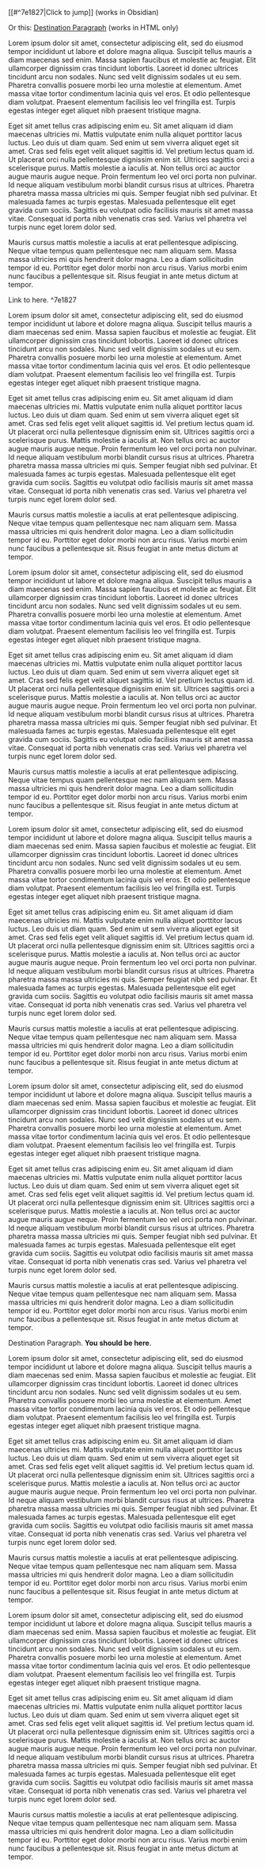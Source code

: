 [[#^7e1827|Click to jump]] (works in Obsidian)

Or this: <a href="#anchor1">Destination Paragraph</a> (works in HTML only)

Lorem ipsum dolor sit amet, consectetur adipiscing elit, sed do eiusmod tempor incididunt ut labore et dolore magna aliqua. Suscipit tellus mauris a diam maecenas sed enim. Massa sapien faucibus et molestie ac feugiat. Elit ullamcorper dignissim cras tincidunt lobortis. Laoreet id donec ultrices tincidunt arcu non sodales. Nunc sed velit dignissim sodales ut eu sem. Pharetra convallis posuere morbi leo urna molestie at elementum. Amet massa vitae tortor condimentum lacinia quis vel eros. Et odio pellentesque diam volutpat. Praesent elementum facilisis leo vel fringilla est. Turpis egestas integer eget aliquet nibh praesent tristique magna.

Eget sit amet tellus cras adipiscing enim eu. Sit amet aliquam id diam maecenas ultricies mi. Mattis vulputate enim nulla aliquet porttitor lacus luctus. Leo duis ut diam quam. Sed enim ut sem viverra aliquet eget sit amet. Cras sed felis eget velit aliquet sagittis id. Vel pretium lectus quam id. Ut placerat orci nulla pellentesque dignissim enim sit. Ultrices sagittis orci a scelerisque purus. Mattis molestie a iaculis at. Non tellus orci ac auctor augue mauris augue neque. Proin fermentum leo vel orci porta non pulvinar. Id neque aliquam vestibulum morbi blandit cursus risus at ultrices. Pharetra pharetra massa massa ultricies mi quis. Semper feugiat nibh sed pulvinar. Et malesuada fames ac turpis egestas. Malesuada pellentesque elit eget gravida cum sociis. Sagittis eu volutpat odio facilisis mauris sit amet massa vitae. Consequat id porta nibh venenatis cras sed. Varius vel pharetra vel turpis nunc eget lorem dolor sed.

Mauris cursus mattis molestie a iaculis at erat pellentesque adipiscing. Neque vitae tempus quam pellentesque nec nam aliquam sem. Massa massa ultricies mi quis hendrerit dolor magna. Leo a diam sollicitudin tempor id eu. Porttitor eget dolor morbi non arcu risus. Varius morbi enim nunc faucibus a pellentesque sit. Risus feugiat in ante metus dictum at tempor. 

Link to here. ^7e1827

Lorem ipsum dolor sit amet, consectetur adipiscing elit, sed do eiusmod tempor incididunt ut labore et dolore magna aliqua. Suscipit tellus mauris a diam maecenas sed enim. Massa sapien faucibus et molestie ac feugiat. Elit ullamcorper dignissim cras tincidunt lobortis. Laoreet id donec ultrices tincidunt arcu non sodales. Nunc sed velit dignissim sodales ut eu sem. Pharetra convallis posuere morbi leo urna molestie at elementum. Amet massa vitae tortor condimentum lacinia quis vel eros. Et odio pellentesque diam volutpat. Praesent elementum facilisis leo vel fringilla est. Turpis egestas integer eget aliquet nibh praesent tristique magna.

Eget sit amet tellus cras adipiscing enim eu. Sit amet aliquam id diam maecenas ultricies mi. Mattis vulputate enim nulla aliquet porttitor lacus luctus. Leo duis ut diam quam. Sed enim ut sem viverra aliquet eget sit amet. Cras sed felis eget velit aliquet sagittis id. Vel pretium lectus quam id. Ut placerat orci nulla pellentesque dignissim enim sit. Ultrices sagittis orci a scelerisque purus. Mattis molestie a iaculis at. Non tellus orci ac auctor augue mauris augue neque. Proin fermentum leo vel orci porta non pulvinar. Id neque aliquam vestibulum morbi blandit cursus risus at ultrices. Pharetra pharetra massa massa ultricies mi quis. Semper feugiat nibh sed pulvinar. Et malesuada fames ac turpis egestas. Malesuada pellentesque elit eget gravida cum sociis. Sagittis eu volutpat odio facilisis mauris sit amet massa vitae. Consequat id porta nibh venenatis cras sed. Varius vel pharetra vel turpis nunc eget lorem dolor sed.

Mauris cursus mattis molestie a iaculis at erat pellentesque adipiscing. Neque vitae tempus quam pellentesque nec nam aliquam sem. Massa massa ultricies mi quis hendrerit dolor magna. Leo a diam sollicitudin tempor id eu. Porttitor eget dolor morbi non arcu risus. Varius morbi enim nunc faucibus a pellentesque sit. Risus feugiat in ante metus dictum at tempor.  

Lorem ipsum dolor sit amet, consectetur adipiscing elit, sed do eiusmod tempor incididunt ut labore et dolore magna aliqua. Suscipit tellus mauris a diam maecenas sed enim. Massa sapien faucibus et molestie ac feugiat. Elit ullamcorper dignissim cras tincidunt lobortis. Laoreet id donec ultrices tincidunt arcu non sodales. Nunc sed velit dignissim sodales ut eu sem. Pharetra convallis posuere morbi leo urna molestie at elementum. Amet massa vitae tortor condimentum lacinia quis vel eros. Et odio pellentesque diam volutpat. Praesent elementum facilisis leo vel fringilla est. Turpis egestas integer eget aliquet nibh praesent tristique magna.

Eget sit amet tellus cras adipiscing enim eu. Sit amet aliquam id diam maecenas ultricies mi. Mattis vulputate enim nulla aliquet porttitor lacus luctus. Leo duis ut diam quam. Sed enim ut sem viverra aliquet eget sit amet. Cras sed felis eget velit aliquet sagittis id. Vel pretium lectus quam id. Ut placerat orci nulla pellentesque dignissim enim sit. Ultrices sagittis orci a scelerisque purus. Mattis molestie a iaculis at. Non tellus orci ac auctor augue mauris augue neque. Proin fermentum leo vel orci porta non pulvinar. Id neque aliquam vestibulum morbi blandit cursus risus at ultrices. Pharetra pharetra massa massa ultricies mi quis. Semper feugiat nibh sed pulvinar. Et malesuada fames ac turpis egestas. Malesuada pellentesque elit eget gravida cum sociis. Sagittis eu volutpat odio facilisis mauris sit amet massa vitae. Consequat id porta nibh venenatis cras sed. Varius vel pharetra vel turpis nunc eget lorem dolor sed.

Mauris cursus mattis molestie a iaculis at erat pellentesque adipiscing. Neque vitae tempus quam pellentesque nec nam aliquam sem. Massa massa ultricies mi quis hendrerit dolor magna. Leo a diam sollicitudin tempor id eu. Porttitor eget dolor morbi non arcu risus. Varius morbi enim nunc faucibus a pellentesque sit. Risus feugiat in ante metus dictum at tempor.  

Lorem ipsum dolor sit amet, consectetur adipiscing elit, sed do eiusmod tempor incididunt ut labore et dolore magna aliqua. Suscipit tellus mauris a diam maecenas sed enim. Massa sapien faucibus et molestie ac feugiat. Elit ullamcorper dignissim cras tincidunt lobortis. Laoreet id donec ultrices tincidunt arcu non sodales. Nunc sed velit dignissim sodales ut eu sem. Pharetra convallis posuere morbi leo urna molestie at elementum. Amet massa vitae tortor condimentum lacinia quis vel eros. Et odio pellentesque diam volutpat. Praesent elementum facilisis leo vel fringilla est. Turpis egestas integer eget aliquet nibh praesent tristique magna.

Eget sit amet tellus cras adipiscing enim eu. Sit amet aliquam id diam maecenas ultricies mi. Mattis vulputate enim nulla aliquet porttitor lacus luctus. Leo duis ut diam quam. Sed enim ut sem viverra aliquet eget sit amet. Cras sed felis eget velit aliquet sagittis id. Vel pretium lectus quam id. Ut placerat orci nulla pellentesque dignissim enim sit. Ultrices sagittis orci a scelerisque purus. Mattis molestie a iaculis at. Non tellus orci ac auctor augue mauris augue neque. Proin fermentum leo vel orci porta non pulvinar. Id neque aliquam vestibulum morbi blandit cursus risus at ultrices. Pharetra pharetra massa massa ultricies mi quis. Semper feugiat nibh sed pulvinar. Et malesuada fames ac turpis egestas. Malesuada pellentesque elit eget gravida cum sociis. Sagittis eu volutpat odio facilisis mauris sit amet massa vitae. Consequat id porta nibh venenatis cras sed. Varius vel pharetra vel turpis nunc eget lorem dolor sed.

Mauris cursus mattis molestie a iaculis at erat pellentesque adipiscing. Neque vitae tempus quam pellentesque nec nam aliquam sem. Massa massa ultricies mi quis hendrerit dolor magna. Leo a diam sollicitudin tempor id eu. Porttitor eget dolor morbi non arcu risus. Varius morbi enim nunc faucibus a pellentesque sit. Risus feugiat in ante metus dictum at tempor. 

Lorem ipsum dolor sit amet, consectetur adipiscing elit, sed do eiusmod tempor incididunt ut labore et dolore magna aliqua. Suscipit tellus mauris a diam maecenas sed enim. Massa sapien faucibus et molestie ac feugiat. Elit ullamcorper dignissim cras tincidunt lobortis. Laoreet id donec ultrices tincidunt arcu non sodales. Nunc sed velit dignissim sodales ut eu sem. Pharetra convallis posuere morbi leo urna molestie at elementum. Amet massa vitae tortor condimentum lacinia quis vel eros. Et odio pellentesque diam volutpat. Praesent elementum facilisis leo vel fringilla est. Turpis egestas integer eget aliquet nibh praesent tristique magna.

Eget sit amet tellus cras adipiscing enim eu. Sit amet aliquam id diam maecenas ultricies mi. Mattis vulputate enim nulla aliquet porttitor lacus luctus. Leo duis ut diam quam. Sed enim ut sem viverra aliquet eget sit amet. Cras sed felis eget velit aliquet sagittis id. Vel pretium lectus quam id. Ut placerat orci nulla pellentesque dignissim enim sit. Ultrices sagittis orci a scelerisque purus. Mattis molestie a iaculis at. Non tellus orci ac auctor augue mauris augue neque. Proin fermentum leo vel orci porta non pulvinar. Id neque aliquam vestibulum morbi blandit cursus risus at ultrices. Pharetra pharetra massa massa ultricies mi quis. Semper feugiat nibh sed pulvinar. Et malesuada fames ac turpis egestas. Malesuada pellentesque elit eget gravida cum sociis. Sagittis eu volutpat odio facilisis mauris sit amet massa vitae. Consequat id porta nibh venenatis cras sed. Varius vel pharetra vel turpis nunc eget lorem dolor sed.

Mauris cursus mattis molestie a iaculis at erat pellentesque adipiscing. Neque vitae tempus quam pellentesque nec nam aliquam sem. Massa massa ultricies mi quis hendrerit dolor magna. Leo a diam sollicitudin tempor id eu. Porttitor eget dolor morbi non arcu risus. Varius morbi enim nunc faucibus a pellentesque sit. Risus feugiat in ante metus dictum at tempor.  

<a name="anchor1"></a>Destination Paragraph. **You should be here**.

Lorem ipsum dolor sit amet, consectetur adipiscing elit, sed do eiusmod tempor incididunt ut labore et dolore magna aliqua. Suscipit tellus mauris a diam maecenas sed enim. Massa sapien faucibus et molestie ac feugiat. Elit ullamcorper dignissim cras tincidunt lobortis. Laoreet id donec ultrices tincidunt arcu non sodales. Nunc sed velit dignissim sodales ut eu sem. Pharetra convallis posuere morbi leo urna molestie at elementum. Amet massa vitae tortor condimentum lacinia quis vel eros. Et odio pellentesque diam volutpat. Praesent elementum facilisis leo vel fringilla est. Turpis egestas integer eget aliquet nibh praesent tristique magna.

Eget sit amet tellus cras adipiscing enim eu. Sit amet aliquam id diam maecenas ultricies mi. Mattis vulputate enim nulla aliquet porttitor lacus luctus. Leo duis ut diam quam. Sed enim ut sem viverra aliquet eget sit amet. Cras sed felis eget velit aliquet sagittis id. Vel pretium lectus quam id. Ut placerat orci nulla pellentesque dignissim enim sit. Ultrices sagittis orci a scelerisque purus. Mattis molestie a iaculis at. Non tellus orci ac auctor augue mauris augue neque. Proin fermentum leo vel orci porta non pulvinar. Id neque aliquam vestibulum morbi blandit cursus risus at ultrices. Pharetra pharetra massa massa ultricies mi quis. Semper feugiat nibh sed pulvinar. Et malesuada fames ac turpis egestas. Malesuada pellentesque elit eget gravida cum sociis. Sagittis eu volutpat odio facilisis mauris sit amet massa vitae. Consequat id porta nibh venenatis cras sed. Varius vel pharetra vel turpis nunc eget lorem dolor sed.

Mauris cursus mattis molestie a iaculis at erat pellentesque adipiscing. Neque vitae tempus quam pellentesque nec nam aliquam sem. Massa massa ultricies mi quis hendrerit dolor magna. Leo a diam sollicitudin tempor id eu. Porttitor eget dolor morbi non arcu risus. Varius morbi enim nunc faucibus a pellentesque sit. Risus feugiat in ante metus dictum at tempor. 

Lorem ipsum dolor sit amet, consectetur adipiscing elit, sed do eiusmod tempor incididunt ut labore et dolore magna aliqua. Suscipit tellus mauris a diam maecenas sed enim. Massa sapien faucibus et molestie ac feugiat. Elit ullamcorper dignissim cras tincidunt lobortis. Laoreet id donec ultrices tincidunt arcu non sodales. Nunc sed velit dignissim sodales ut eu sem. Pharetra convallis posuere morbi leo urna molestie at elementum. Amet massa vitae tortor condimentum lacinia quis vel eros. Et odio pellentesque diam volutpat. Praesent elementum facilisis leo vel fringilla est. Turpis egestas integer eget aliquet nibh praesent tristique magna.

Eget sit amet tellus cras adipiscing enim eu. Sit amet aliquam id diam maecenas ultricies mi. Mattis vulputate enim nulla aliquet porttitor lacus luctus. Leo duis ut diam quam. Sed enim ut sem viverra aliquet eget sit amet. Cras sed felis eget velit aliquet sagittis id. Vel pretium lectus quam id. Ut placerat orci nulla pellentesque dignissim enim sit. Ultrices sagittis orci a scelerisque purus. Mattis molestie a iaculis at. Non tellus orci ac auctor augue mauris augue neque. Proin fermentum leo vel orci porta non pulvinar. Id neque aliquam vestibulum morbi blandit cursus risus at ultrices. Pharetra pharetra massa massa ultricies mi quis. Semper feugiat nibh sed pulvinar. Et malesuada fames ac turpis egestas. Malesuada pellentesque elit eget gravida cum sociis. Sagittis eu volutpat odio facilisis mauris sit amet massa vitae. Consequat id porta nibh venenatis cras sed. Varius vel pharetra vel turpis nunc eget lorem dolor sed.

Mauris cursus mattis molestie a iaculis at erat pellentesque adipiscing. Neque vitae tempus quam pellentesque nec nam aliquam sem. Massa massa ultricies mi quis hendrerit dolor magna. Leo a diam sollicitudin tempor id eu. Porttitor eget dolor morbi non arcu risus. Varius morbi enim nunc faucibus a pellentesque sit. Risus feugiat in ante metus dictum at tempor.  